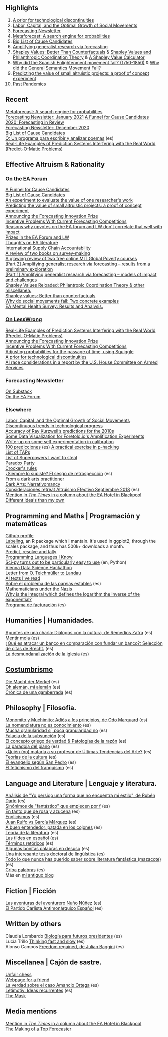 
## Highlights
1. [A prior for technological discontinuities](https://www.lesswrong.com/posts/FaCqw2x59ZFhMXJr9/a-prior-for-technological-discontinuities)  
2. [Labor, Capital, and the Optimal Growth of Social Movements](https://nunosempere.github.io/ea/MovementBuildingForUtilityMaximizers.pdf)  
3. [Forecasting Newsletter](https://forecasting.substack.com)  
4. [Metaforecast: A search engine for probabilities](https://metaforecast.org/)  
5. [Big List of Cause Candidates](https://forum.effectivealtruism.org/posts/SCqRu6shoa8ySvRAa/big-list-of-cause-candidates)  
6. [Amplifying generalist research via forecasting](https://forum.effectivealtruism.org/posts/ZTXKHayPexA6uSZqE/part-2-amplifying-generalist-research-via-forecasting)  
7. [Shapley Values: Better Than Counterfactuals](https://forum.effectivealtruism.org/posts/XHZJ9i7QBtAJZ6byW/shapley-values-better-than-counterfactuals) &  [Shapley Values and Philanthropic Coordination Theory](https://forum.effectivealtruism.org/posts/3NYDwGvDbhwenpDHb/shapley-values-reloaded-philantropic-coordination-theory-and) & [A Shapley Value Calculator](http://shapleyvalue.com/)  
8. [Why did the Spanish Enlightenment movement fail? (1750-1850)](https://nunosempere.github.io/rat/spanishenlightenment) & [Why did the General Semantics Movement Fail?](https://nunosempere.github.io/rat/general-semantics)  
9. [Predicting the value of small altruistic projects: a proof of concept experiment](https://forum.effectivealtruism.org/posts/qb56nicbnj9asSemx/predicting-the-value-of-small-altruistic-projects-a-proof-of)  
10. [Past Pandemics](https://nunosempere.github.io/ea/PastPandemics)  

## Recent
[Metaforecast: A search engine for probabilities](https://metaforecast.org/)  
[Forecasting Newsletter: January 2021](https://forum.effectivealtruism.org/posts/vPN6owJYiXPwxy5om/forecasting-newsletter-january-2021)
[A Funnel for Cause Candidates](https://forum.effectivealtruism.org/posts/iRA4Dd2bfX9nukSo3/a-funnel-for-cause-candidates)  
[2020: Forecasting in Review](https://forum.effectivealtruism.org/posts/8shCj2eoQygQvtoZP/2020-forecasting-in-review)  
[Forecasting Newsletter: December 2020](https://forecasting.substack.com/p/forecasting-newsletter-december-2020)  
[Big List of Cause Candidates](https://forum.effectivealtruism.org/posts/SCqRu6shoa8ySvRAa/big-list-of-cause-candidates)  
[Q: Un programa para escribir y analizar poemas](https://blogdelecturadenuno.blogspot.com/2020/12/q-un-programa-para-escribir-y-analizar-poemas-y-poesia.html) (es)  
[Real-Life Examples of Prediction Systems Interfering with the Real World (Predict-O-Matic Problems)](https://www.lesswrong.com/posts/6bSjRezJDxR2omHKE/real-life-examples-of-prediction-systems-interfering-with)  

## Effective Altruism & Rationality

### [On the EA Forum](https://forum.effectivealtruism.org/users/nunosempere)  
[A Funnel for Cause Candidates](https://forum.effectivealtruism.org/posts/iRA4Dd2bfX9nukSo3/a-funnel-for-cause-candidates)  
[Big List of Cause Candidates](https://forum.effectivealtruism.org/posts/SCqRu6shoa8ySvRAa/big-list-of-cause-candidates)  
[An experiment to evaluate the value of one researcher's work](https://forum.effectivealtruism.org/posts/udGBF8YWshCKwRKTp/an-experiment-to-evaluate-the-value-of-one-researcher-s-work)  
[Predicting the value of small altruistic projects: a proof of concept experiment](https://forum.effectivealtruism.org/posts/qb56nicbnj9asSemx/predicting-the-value-of-small-altruistic-projects-a-proof-of)  
[Announcing the Forecasting Innovation Prize](https://forum.effectivealtruism.org/posts/8Nwy3tX2WnDDSTRoi/announcing-the-forecasting-innovation-prize)  
[Incentive Problems With Current Forecasting Competitions](https://forum.effectivealtruism.org/posts/ztmBA8v6KvGChxw92/incentive-problems-with-current-forecasting-competitions)  
[Reasons why upvotes on the EA forum and LW don't correlate that well with impact](https://forum.effectivealtruism.org/posts/GseREh8MEEuLCZayf/nunosempere-s-shortform?commentId=kLuhtmQRZBJpcaHhH)  
[Prizes in the EA Forum and LW](https://forum.effectivealtruism.org/posts/GseREh8MEEuLCZayf/nunosempere-s-shortform?commentId=WPStS4qhJS7Mz6KCA)  
[Thoughts on EA literature](https://forum.effectivealtruism.org/posts/Bc8J5P938BmzBuL9Y/when-can-writing-fiction-change-the-world?commentId=RnEpvpozD5tEEsM9b)  
[International Supply Chain Accountability](https://forum.effectivealtruism.org/posts/ME4zE34KBSYnt6hGp/new-top-ea-cause-international-supply-chain-accountability)  
[A review of two books on survey-making](https://forum.effectivealtruism.org/posts/DCcciuLxRveSkBng2/a-review-of-two-books-on-survey-making)  
[A glowing review of two free online MIT Global Poverty courses](https://forum.effectivealtruism.org/posts/S3vAPRp2XQ9BdDbPz/a-glowing-review-of-two-free-online-mit-global-poverty)  
[[Part 2] Amplifying generalist research via forecasting – results from a preliminary exploration](https://forum.effectivealtruism.org/posts/ZTXKHayPexA6uSZqE/part-2-amplifying-generalist-research-via-forecasting)  
[[Part 1] Amplifying generalist research via forecasting – models of impact and challenges](https://forum.effectivealtruism.org/posts/ZCZZvhYbsKCRRDTct/part-1-amplifying-generalist-research-via-forecasting-models)  
[Shapley Values Reloaded: Philantropic Coordination Theory & other miscellanea.](https://forum.effectivealtruism.org/posts/3NYDwGvDbhwenpDHb/shapley-values-reloaded-philantropic-coordination-theory-and)  
[Shapley values: Better than counterfactuals](https://forum.effectivealtruism.org/posts/XHZJ9i7QBtAJZ6byW/shapley-values-better-than-counterfactuals)  
[Why do social movements fail: Two concrete examples](https://forum.effectivealtruism.org/posts/7Pxx7kSQejX2MM2tE/why-do-social-movements-fail-two-concrete-examples)  
[EA Mental Health Survey: Results and Analysis.](https://forum.effectivealtruism.org/posts/FheKNFgPqEsN8Nxuv/ea-mental-health-survey-results-and-analysis)  

### [On LessWrong](https://www.lesswrong.com/users/nunosempere)  
[Real-Life Examples of Prediction Systems Interfering with the Real World (Predict-O-Matic Problems)](https://www.lesswrong.com/posts/6bSjRezJDxR2omHKE/real-life-examples-of-prediction-systems-interfering-with)  
[Announcing the Forecasting Innovation Prize](https://www.lesswrong.com/posts/WRqvohbWoq2wQkxKN/announcing-the-forecasting-innovation-prize)  
[Incentive Problems With Current Forecasting Competitions](https://www.lesswrong.com/posts/tyNrj2wwHSnb4tiMk/incentive-problems-with-current-forecasting-competitions)  
[Adjusting probabilities for the passage of time, using Squiggle](https://www.lesswrong.com/posts/j8o6sgRerE3tqNWdj/adjusting-probabilities-for-the-passage-of-time-using)  
[A prior for technological discontinuities](https://www.lesswrong.com/posts/FaCqw2x59ZFhMXJr9/a-prior-for-technological-discontinuities)  
[AI race considerations in a report by the U.S. House Committee on Armed Services](https://www.lesswrong.com/posts/87aqBTkhTgfzhu5po/ai-race-considerations-in-a-report-by-the-u-s-house)  

### Forecasting Newsletter
[On Substack](https://forecasting.substack.com/)  
[On the EA Forum](https://forum.effectivealtruism.org/s/HXtZvHqsKwtAYP6Y7)  

### Elsewhere
[Labor, Capital, and the Optimal Growth of Social Movements](https://nunosempere.github.io/ea/MovementBuildingForUtilityMaximizers.pdf)  
[Discontinuous trends in technological progress](https://nunosempere.github.io/rat/Discontinuous-Progress.html)  
[Accuracy of Ray Kurzweil’s predictions for the 2010s](https://nunosempere.github.io/rat/KurzweilPredictionsForThe2010s.html)  
[Some Data Visualization for Foretold.io's Amplification Experiments](https://observablehq.com/@nunosempere/plots-for-the-amplification-experiment)  
[Write-up on some self experimentation in calibration](https://nunosempere.github.io/rat/Self-experimentation-calibration.html)  
[100 predicciones](https://nunosempere.github.io/rat/100-predicciones-en-100-dias.html) (es) 
[A practical exercise in p-hacking](https://nunosempere.github.io/rat/eamentalhealth/p-hacking.html)  
[List of TAPs](https://nunosempere.github.io/rat/list-of-taps.html)  
[List of Superpowers I want to steal](https://nunosempere.github.io/)  
[Paradox Party](https://nunosempere.github.io/rat/paradox-party.html)  
[Crocker's rules](https://nunosempere.github.io/)  
[¿Siempre lo supiste? El sesgo de retrospección](https://nunosempere.github.io/) (es)  
[From a dark arts practitioner](https://nunosempere.github.io/rat/dark_arts.html)  
[Dark Arts: Narrativomancy](https://nunosempere.github.io/miscellanea/narrativomancy.html)  
[Consideraciones retreat Altruismo Efectivo Septiembre 2018](https://nunosempere.github.io/rat/AE-retreat.html) (es)  
[Mention in *The Times* in a column about the EA Hotel in Blackpool](https://nunosempere.github.io/rat/The-Times.html)  
[Different ideals than my own](https://nunosempere.github.io/rat/Different-Ideals.html)  

## Programming and Maths  | Programación y matemáticas
[Github profile](https://github.com/NunoSempere)  
[Labeling](https://github.com/NunoSempere/labeling), an R package which I mantain. It's used in ggplot2, through the scales package, and thus has 500k+ downloads a month.  
[Predict, resolve and tally](https://github.com/NunoSempere/PredictResolveTally)  
[Programming Languages I Know](http://nunosempere.github.io/maths-prog/ProgrammingLanguagesIknow)  
[Sci-py turns out to be particularly easy to use](https://nunosempere.github.io/maths-prog/MachineLearningDemystified/) (en, Python)  
[Vienna Data Science Hackathon](https://nunosempere.github.io/maths-prog/Vienna-Data-Science-Hackathon-May-4-2019/)  
[Letter from O. Teichmüller to Landau](https://nunosempere.github.io/maths-prog/teichmuller.html)  
[AI texts I've read](https://nunosempere.github.io/maths-prog/ai.html)  
[Sobre el problema de las parejas estables](https://nunosempere.github.io/https://stable-marriage-problem/) (es)  
[Mathematicians under the Nazis](https://nunosempere.github.io/projects/mathematicians-under-the-nazis.html)  
[Why is the integral which defines the logarithm the inverse of the exponential?](https://nunosempere.github.io/maths-prog/logarithms.pdf)  
[Programa de facturación](https://easyfirma.es) (es)  

## Humanities | Humanidades.
[Apuntes de una charla: Diálogos con la cultura, de Remedios Zafra](https://nunosempere.github.io/humanities/remedios-zafra) (es)  
[Mentir mola](https://nunosempere.github.io/humanities/mentir-mola.html ) (es)  
[¿Qué es atracar un banco en comparación con fundar un banco?: Selección de citas de Brecht.](https://nunosempere.github.io/humanities/brecht.html) (es)  
[La desmundanalización de la iglesia](https://nunosempere.github.io/projects/catholic-church.html) (es)  

## [Costumbrismo](https://en.wikipedia.org/wiki/Costumbrismo)
[Die Macht der Merkel](https://nunosempere.github.io/costumbrismo/merkel.html) (es)  
[Oh alemán, mi alemán](https://nunosempere.github.io/costumbrismo/aleman) (es)  
[Crónica de una gamberrada](https://nunosempere.github.io/costumbrismo/gamberrada/index.html) (es)  

## Philosophy  | Filosofía. 
[Monomito y Muchimito: Adiós a los principios, de Odo Marquard](https://nunosempere.github.io/philosophy/marquard.html) (es)  
[La nomenclatura no es conocimiento](https://nunosempere.github.io/philosophy/nomenclatura.html) (es)  
[Mucha granularidad sí, poca granularidad no](https://nunosempere.github.io/philosophy/granularidad.html) (es)  
[Falacia de la subsunción](https://nunosempere.github.io/philosophy/subsuncion.html) (es)  
[El concepto griego de verdad & Patologías de la razón](https://nunosempere.github.io/philosophy/aletheia/index.html) (es)  
[La paradoja del piano](https://nunosempere.github.io/philosophy/piano.html) (es)  
[¿Quién (no) mataría a su profesor de Últimas Tendencias del Arte?](https://nunosempere.github.io/philosophy/arte.html) (es)  
[Teorías de la cultura](https://nunosempere.github.io/philosophy/cultura.html) (es)  
[El evangelio según San Pedro](https://nunosempere.github.io/philosophy/san-pedro.html) (es)  
[El fetichismo del franquismo](https://nunosempere.github.io/philosophy/franquismo.html) (es)  

## Language and Literature | Lenguaje y literatura. 
[Análisis de "Yo persigo una forma que no encuentra mi estilo", de Rubén Darío](https://nunosempere.github.io/lit/ruben-dario-yo-persigo-una-forma-que-no-encuentra-mi-estilo.html) (es)  
[Sinónimos de "fantástico" que empiecen por f](https://nunosempere.github.io/lit/fantastico.html) (es)  
[En tanto que de rosa y azucena](https://nunosempere.github.io/lit/en-tanto-que-de-rosa-y-azucena.html) (es)  
[Englicismos](https://nunosempere.github.io/lit/englicismos) (es)  
[Juan Rulfo vs García Márquez](https://nunosempere.github.io/lit/rulfo-garcia.html) (es)  
[A buen entendedor, patada en los cojones](https://nunosempere.github.io/lit/patada-en-los-cojones.html) (es)  
[Teoría de la literatura](https://nunosempere.github.io/lit/teoria-de-la-literatura.html) (es)  
[Las tildes en español](https://nunosempere.github.io/https://tildes/index.html) (es)  
[Términos retóricos](https://nunosempere.github.io/lit/terminos-retoricos.html) (es)  
[Algunas bonitas palabras en desuso](https://nunosempere.github.io/lit/desuso.html) (es)  
[Una interesante tesis doctoral de lingüística](https://nunosempere.github.io/lit/tesis/madurez) (es)  
[Todo lo que nunca has querido saber sobre literatura fantástica (mazacote)](https://nunosempere.github.io/lit-fantastica.html) (es)  
[Criba palabras](https://nunosempere.github.io/https://criba-de-palabras-Lucia/README.html) (es)  
Más en [mi antiguo blog](https://blogdelecturadenuno.blogspot.com/)  

## Fiction | Ficción
[Las aventuras del aventurero Nuño Núñez](https://nunosempere.github.io/fiction/nuno-nunez.html) (es)  
[El Partido Carlista Antimonárquico Español](https://nunosempere.github.io/fiction/carlista.html) (es)  

## Written by others
Claudia Lombardo [Biología para futuros presidentes](https://blogdelecturadenuno.blogspot.com/2017/01/biologia-para-futuros-presidentes-parte.html) (es)  
Lucía Trillo  [Thinking fast and slow](https://blogdelecturadenuno.blogspot.com/2017/01/thinking-fast-and-slow.html) (es)  
Alonso Campos [Freedom regained, de Julian Baggini](https://blogdelecturadenuno.blogspot.com/2016/10/freedom-regained-de-julian-baggini.html) (es)  

## Miscellanea | Cajón de sastre.
[Unfair chess](https://nunosempere.github.io/miscellanea/unfairchess.html)  
[Webpage for a friend](https://ciruelahaiti.github.io/)  
[La verdad sobre el caso Amancio Ortega](https://nunosempere.github.io/miscellanea/inditex.html) (es)  
[Letimotiv: Ideas recurrentes](https://nunosempere.github.io/miscellanea/letimotiv.html) (es)  
[The Mask](https://nunosempere.github.io/miscellanea/The-Mask.html)  

## Media mentions
[Mention in *The Times* in a column about the EA Hotel in Blackpool](https://nunosempere.github.io/rat/The-Times.html)  
[The Making of a Top Forecaster](https://www.cset-foretell.com/blog/top-forecaster-techniques)  
